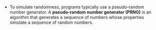 - To simulate randomness, programs typically use a pseudo-random number generator. A **pseudo-random number generator (PRNG)** is an algorithm that generates a sequence of numbers whose properties simulate a sequence of random numbers.